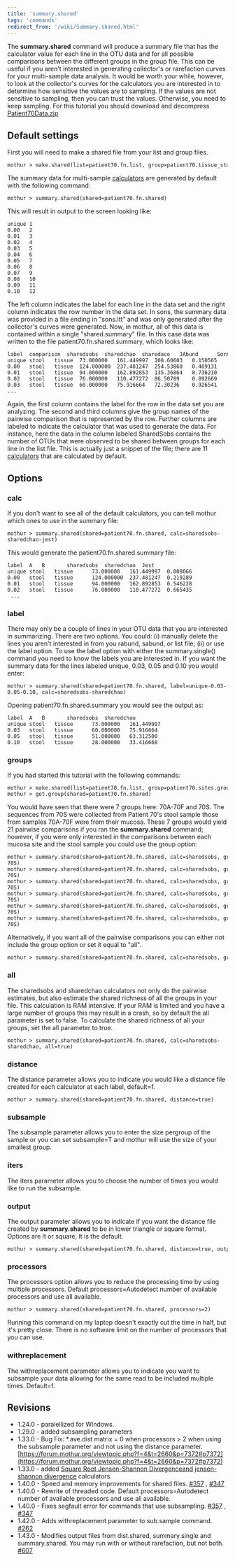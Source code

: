 ```yaml
---
title: 'summary.shared'
tags: 'commands'
redirect_from: '/wiki/Summary.shared.html'
---
```

The **summary.shared** command will produce a
summary file that has the calculator value for each line in the OTU data
and for all possible comparisons between the different groups in the
group file. This can be useful if you aren't interested in generating
collector's or rarefaction curves for your multi-sample data analysis.
It would be worth your while, however, to look at the collector's
curves for the calculators you are interested in to determine how
sensitive the values are to sampling. If the values are not sensitive to
sampling, then you can trust the values. Otherwise, you need to keep
sampling. For this tutorial you should download and decompress [
Patient70Data.zip](https://mothur.s3.us-east-2.amazonaws.com/wiki/patient70data.zip)


## Default settings

First you will need to make a shared file from your list and group
files.

    mothur > make.shared(list=patient70.fn.list, group=patient70.tissue_stool.groups)

The summary data for multi-sample [calculators](calculators)
are generated by default with the following command:

    mothur > summary.shared(shared=patient70.fn.shared)

This will result in output to the screen looking like:

    unique 1
    0.00   2
    0.01   3
    0.02   4
    0.03   5
    0.04   6
    0.05   7
    0.06   8
    0.07   9
    0.08   10
    0.09   11
    0.10   12

The left column indicates the label for each line in the data set and
the right column indicates the row number in the data set. In sons, the
summary data was provided in a file ending in "sons.ltt" and was only
generated after the collector's curves were generated. Now, in mothur,
all of this data is contained within a single "shared.summary" file.
In this case data was written to the file patient70.fn.shared.summary,
which looks like:

    label  comparison  sharedsobs  sharedchao  sharedace   JAbund      SorAbund    Jclass      SorClass
    unique stool   tissue  73.000000   161.449997  108.60603   0.150565    0.261723    0.026613    0.051847
    0.00   stool   tissue  124.000000  237.481247  254.53860   0.489131    0.656935    0.174402    0.297006
    0.01   stool   tissue  94.000000   162.892853  135.36864   0.736210    0.848066    0.367188    0.537143
    0.02   stool   tissue  76.000000   110.477272  86.50789    0.892669    0.943291    0.554745    0.713615
    0.03   stool   tissue  60.000000   75.916664   72.30236    0.926541    0.961870    0.545455    0.705882
    ...

Again, the first column contains the label for the row in the data set
you are analyzing. The second and third columns give the group names of
the pairwise comparison that is represented by the row. Further columns
are labeled to indicate the calculator that was used to generate the
data. For instance, here the data in the column labeled SharedSobs
contains the number of OTUs that were observed to be shared between
groups for each line in the list file. This is actually just a snippet
of the file; there are 11 [calculators](calculators) that are
calculated by default.

## Options

### calc

If you don't want to see all of the default calculators, you can tell
mothur which ones to use in the summary file:

    mothur > summary.shared(shared=patient70.fn.shared, calc=sharedsobs-sharedchao-jest)

This would generate the patient70.fn.shared.summary file:

    label  A   B       sharedsobs  sharedchao  Jest
    unique stool   tissue      73.000000   161.449997  0.008066
    0.00   stool   tissue      124.000000  237.481247  0.219289
    0.01   stool   tissue      94.000000   162.892853  0.546228
    0.02   stool   tissue      76.000000   110.477272  0.665435
     ...

### label

There may only be a couple of lines in your OTU data that you are
interested in summarizing. There are two options. You could: (i)
manually delete the lines you aren't interested in from you rabund,
sabund, or list file; (ii) or use the label option. To use the label
option with either the summary.single() command you need to know the
labels you are interested in. If you want the summary data for the lines
labeled unique, 0.03, 0.05 and 0.10 you would enter:

    mothur > summary.shared(shared=patient70.fn.shared, label=unique-0.03-0.05-0.10, calc=sharedsobs-sharedchao)

Opening patient70.fn.shared.summary you would see the output as:

    label  A   B       sharedsobs  sharedchao
    unique stool   tissue      73.000000   161.449997
    0.03   stool   tissue      60.000000   75.916664
    0.05   stool   tissue      51.000000   63.312500
    0.10   stool   tissue      28.000000   33.416668

### groups

If you had started this tutorial with the following commands:

    mothur > make.shared(list=patient70.fn.list, group=patient70.sites.groups)
    mothur > get.group(shared=patient70.fn.shared)

You would have seen that there were 7 groups here: 70A-70F and 70S. The
sequences from 70S were collected from Patient 70's stool sample those
from samples 70A-70F were from their mucosa. These 7 groups would yield
21 pairwise comparisons if you ran the **summary.shared** command; however,
if you were only interested in the comparisons between each mucosa site
and the stool sample you could use the group option:

    mothur > summary.shared(shared=patient70.fn.shared, calc=sharedsobs, groups=70A-70S)
    mothur > summary.shared(shared=patient70.fn.shared, calc=sharedsobs, groups=70B-70S)
    mothur > summary.shared(shared=patient70.fn.shared, calc=sharedsobs, groups=70C-70S)
    mothur > summary.shared(shared=patient70.fn.shared, calc=sharedsobs, groups=70D-70S)
    mothur > summary.shared(shared=patient70.fn.shared, calc=sharedsobs, groups=70E-70S)
    mothur > summary.shared(shared=patient70.fn.shared, calc=sharedsobs, groups=70F-70S)

Alternatively, if you want all of the pairwise comparisons you can
either not include the group option or set it equal to "all".

    mothur > summary.shared(shared=patient70.fn.shared, calc=sharedsobs, groups=all)

### all

The sharedsobs and sharedchao calculators not only do the pairwise
estimates, but also estimate the shared richness of all the groups in
your file. This calculation is RAM intensive. If your RAM is limited and
you have a large number of groups this may result in a crash, so by
default the all parameter is set to false. To calculate the shared
richness of all your groups, set the all parameter to true.

    mothur > summary.shared(shared=patient70.fn.shared, calc=sharedsobs-sharedchao, all=true)

### distance

The distance parameter allows you to indicate you would like a distance
file created for each calculator at each label, default=f.

    mothur > summary.shared(shared=patient70.fn.shared, distance=true)

### subsample

The subsample parameter allows you to enter the size pergroup of the
sample or you can set subsample=T and mothur will use the size of your
smallest group.

### iters

The iters parameter allows you to choose the number of times you would
like to run the subsample.

### output

The output parameter allows you to indicate if you want the distance
file created by **summary.shared** to be in lower triangle or square format.
Options are lt or square, lt is the default.

    mothur > summary.shared(shared=patient70.fn.shared, distance=true, output=square)

### processors

The processors option allows you to reduce the processing time by using
multiple processors. Default processors=Autodetect number of available
processors and use all available.

    mothur > summary.shared(shared=patient70.fn.shared, processors=2)

Running this command on my laptop doesn't exactly cut the time in half,
but it's pretty close. There is no software limit on the number of
processors that you can use.

### withreplacement

The withreplacement parameter allows you to indicate you want to
subsample your data allowing for the same read to be included multiple
times. Default=f.

## Revisions

-   1.24.0 - paralellized for Windows.
-   1.29.0 - added subsampling parameters
-   1.33.0 - Bug Fix: \*.ave.dist matrix = 0 when processors \> 2 when
    using the subsample parameter and not using the distance parameter.
    [https://forum.mothur.org/viewtopic.php?f=4&t=2660&p=7372#p7372](https://forum.mothur.org/viewtopic.php?f=4&t=2660&p=7372#p7372)
-   1.33.0 - added [Square Root Jensen-Shannon
    Divergenceand](Square_Root_Jensen-Shannon_Divergence)
    [jensen-shannon divergence](Jensen-Shannon_Divergence)
    calculators.
-   1.40.0 - Speed and memory improvements for shared files.
    [\#357](https://github.com/mothur/mothur/issues/357) ,
    [\#347](https://github.com/mothur/mothur/issues/347)
-   1.40.0 - Rewrite of threaded code. Default processors=Autodetect
    number of available processors and use all available.
-   1.40.0 - Fixes segfault error for commands that use subsampling.
    [\#357](https://github.com/mothur/mothur/issues/357) ,
    [\#347](https://github.com/mothur/mothur/issues/347)
-   1.42.0 - Adds withreplacement parameter to sub.sample command.
    [\#262](https://github.com/mothur/mothur/issues/262)
-   1.43.0 - Modifies output files from dist.shared, summary.single and
    summary.shared. You may run with or without rarefaction, but not
    both. [\#607](https://github.com/mothur/mothur/issues/607)


